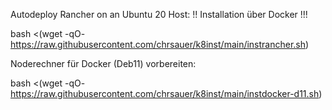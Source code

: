 Autodeploy Rancher on an Ubuntu 20 Host:
!! Installation über Docker !!!

bash <(wget -qO- https://raw.githubusercontent.com/chrsauer/k8inst/main/instrancher.sh)



Noderechner für Docker (Deb11) vorbereiten:

bash <(wget -qO- https://raw.githubusercontent.com/chrsauer/k8inst/main/instdocker-d11.sh)

